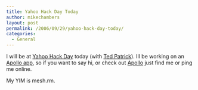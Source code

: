 ```yaml
---
title: Yahoo Hack Day Today
author: mikechambers
layout: post
permalink: /2006/09/29/yahoo-hack-day-today/
categories:
  - General
---
```



I will be at [Yahoo Hack Day][1] today (with [Ted Patrick][2]). Ill be working on an [Apollo app][3], so if you want to say hi, or check out [Apollo][3] just find me or ping me online. 

My YIM is mesh.rm.

 [1]: http://hackday.org/
 [2]: http://www.onflex.org/ted/2006/09/yahoo-open-hack-day.php
 [3]: http://www.adobe.com/go/apollowiki